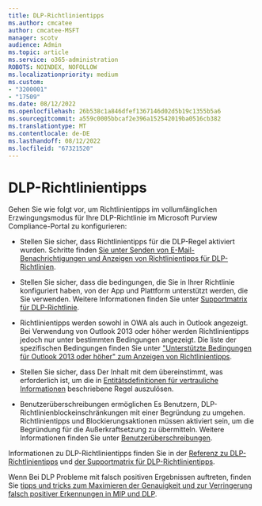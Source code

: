 ```yaml
---
title: DLP-Richtlinientipps
ms.author: cmcatee
author: cmcatee-MSFT
manager: scotv
audience: Admin
ms.topic: article
ms.service: o365-administration
ROBOTS: NOINDEX, NOFOLLOW
ms.localizationpriority: medium
ms.custom:
- "3200001"
- "17509"
ms.date: 08/12/2022
ms.openlocfilehash: 26b538c1a846dfef1367146d02d5b19c1355b5a6
ms.sourcegitcommit: a559c0005bbcaf2e396a152542019ba0516cb382
ms.translationtype: MT
ms.contentlocale: de-DE
ms.lasthandoff: 08/12/2022
ms.locfileid: "67321520"
---
```

# <a name="dlp-policy-tips"></a>DLP-Richtlinientipps

Gehen Sie wie folgt vor, um Richtlinientipps im vollumfänglichen Erzwingungsmodus für Ihre DLP-Richtlinie im Microsoft Purview Compliance-Portal zu konfigurieren:

- Stellen Sie sicher, dass Richtlinientipps für die DLP-Regel aktiviert wurden. Schritte finden [Sie unter Senden von E-Mail-Benachrichtigungen und Anzeigen von Richtlinientipps für DLP-Richtlinien](https://docs.microsoft.com/microsoft-365/compliance/use-notifications-and-policy-tips).

- Stellen Sie sicher, dass die bedingungen, die Sie in Ihrer Richtlinie konfiguriert haben, von der App und Plattform unterstützt werden, die Sie verwenden. Weitere Informationen finden Sie unter [Supportmatrix für DLP-Richtlinie](https://docs.microsoft.com/microsoft-365/compliance/dlp-policy-tips-reference#outlook-2013-and-later-supports-showing-policy-tips-for-only-some-conditions-and-exceptions).

- Richtlinientipps werden sowohl in OWA als auch in Outlook angezeigt. Bei Verwendung von Outlook 2013 oder höher werden Richtlinientipps jedoch nur unter bestimmten Bedingungen angezeigt. Die liste der spezifischen Bedingungen finden Sie unter ["Unterstützte Bedingungen für Outlook 2013 oder höher" zum Anzeigen von Richtlinientipps](https://docs.microsoft.com/microsoft-365/compliance/dlp-policy-tips-reference#outlook-2013-and-later-supports-showing-policy-tips-for-only-some-conditions-and-exceptions).

- Stellen Sie sicher, dass Der Inhalt mit dem übereinstimmt, was erforderlich ist, um die in [Entitätsdefinitionen für vertrauliche Informationen](https://nam06.safelinks.protection.outlook.com/?url=https%3A%2f%2fadmin.microsoft.com%2fConcierge%2fRedirectToArticle%3Furi%3Dhttps%253A%252F%252Fdocs.microsoft.com%252Fmicrosoft-365%252Fcompliance%252Fsensitive-information-type-entity-definitions%253FWT.mc_id%253D365AdminCSH_M365ComplianceCenter%26solutionType%3DAlchemyInsight%26title%3DDLP%2520policy%2520tips%26clientAppName%3DSupportCentralSearch%26client-request-id%3Df13479f2-71c4-4526-bc78-78457a6f4d8e&data=05%7c01%7clindabr%40microsoft.com%7cd6a463176ae049234df008da7baf665b%7c72f988bf86f141af91ab2d7cd011db47%7c1%7c0%7c637958290527433547%7cUnknown%7cTWFpbGZsb3d8eyJWIjoiMC4wLjAwMDAiLCJQIjoiV2luMzIiLCJBTiI6Ik1haWwiLCJXVCI6Mn0%3D%7c3000%7c%7c%7c&sdata=ByxLEAbq0o76h2%2Bax4Hx9yxsCMbEaSjb73ka4e4DdHY%3D&reserved=0) beschriebene Regel auszulösen.

- Benutzerüberschreibungen ermöglichen Es Benutzern, DLP-Richtlinienblockeinschränkungen mit einer Begründung zu umgehen. Richtlinientipps und Blockierungsaktionen müssen aktiviert sein, um die Begründung für die Außerkraftsetzung zu übermitteln. Weitere Informationen finden Sie unter [Benutzerüberschreibungen](https://nam06.safelinks.protection.outlook.com/?url=https%3A%2f%2fadmin.microsoft.com%2fConcierge%2fRedirectToArticle%3Furi%3Dhttps%253A%252F%252Fdocs.microsoft.com%252Fmicrosoft-365%252Fcompliance%252Fdlp-policy-reference%2523user-overrides%253FWT.mc_id%253D365AdminCSH_M365ComplianceCenter%26solutionType%3DAlchemyInsight%26title%3DDLP%2520policy%2520tips%26clientAppName%3DSupportCentralSearch%26client-request-id%3Df13479f2-71c4-4526-bc78-78457a6f4d8e&data=05%7c01%7clindabr%40microsoft.com%7cd6a463176ae049234df008da7baf665b%7c72f988bf86f141af91ab2d7cd011db47%7c1%7c0%7c637958290527433547%7cUnknown%7cTWFpbGZsb3d8eyJWIjoiMC4wLjAwMDAiLCJQIjoiV2luMzIiLCJBTiI6Ik1haWwiLCJXVCI6Mn0%3D%7c3000%7c%7c%7c&sdata=c%2f8QZsSdDXP%2f%2f3NqiZTPC3g2iM0IQQInxCr4995CgfQ%3D&reserved=0).

Informationen zu DLP-Richtlinientipps finden Sie in der [Referenz zu DLP-Richtlinientipps](https://docs.microsoft.com/microsoft-365/compliance/dlp-policy-tips-reference#support-matrix-for-dlp-policy-tips-across-microsoft-apps) und [der Supportmatrix für DLP-Richtlinientipps](https://docs.microsoft.com/microsoft-365/compliance/dlp-policy-tips-reference#support-matrix-for-dlp-policy-tips-across-microsoft-apps).

Wenn Bei DLP Probleme mit falsch positiven Ergebnissen auftreten, finden Sie [tipps und tricks zum Maximieren der Genauigkeit und zur Verringerung falsch positiver Erkennungen in MIP und DLP](https://techcommunity.microsoft.com/t5/security-compliance-and-identity/tips-and-tricks-for-maximizing-accuracy-and-reducing-false/ba-p/3389463).